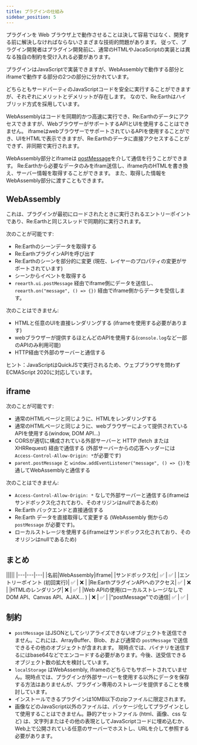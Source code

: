 ```yaml
---
title: プラグインの仕組み
sidebar_position: 5
---
```


プラグインを Web ブラウザ上で動作させることは決して容易ではなく、開発する前に解決しなければならないさまざまな技術的問題があります。
従って、プラグイン開発者はプラグイン開発前に、通常のHTMLやJacaScriptの実装とは異なる独自の制約を受け入れる必要があります。

プラグインはJavaScriptで実装できますが、WebAssemblyで動作する部分とiframeで動作する部分の2つの部分に分かれています。


どちらともサードパーティのJavaScriptコードを安全に実行することができますが、それぞれにメリットとデメリットが存在します。
なので、Re:Earthはハイブリッド方式を採用しています。

WebAssemblyはコードを同期的かつ高速に実行でき、Re:Earthのデータにアクセスできますが、WebブラウザーがサポートするAPIとUIを使用することはできません。
iframeはwebブラウザーでサポートされているAPIを使用することができ、UIをHTMLで表示できますが、Re:Earthのデータに直接アクセスすることができず、非同期で実行されます。

WebAssembly部分とiframeは [postMessage](https://developer.mozilla.org/en-US/docs/Web/API/Window/postMessage)を介して通信を行うことができます。
Re:Earthから必要なデータのみをifram送信し、iframe内のHTMLを書き換え、サーバー情報を取得することができます。
また、取得した情報をWebAssembly部分に渡すこともできます。

## WebAssembly

これは、プラグインが最初にロードされたときに実行されるエントリーポイントであり、Re:Earthと同じスレッドで同期的に実行されます。


次のことが可能です:

- Re:Earthのシーンデータを取得する
- Re:EarthプラグインAPIを呼び出す
- Re:Earthのシーンを部分的に変更 (現在、レイヤーのプロパティの変更がサポートされています)
- シーンからイベントを取得する
- `reearth.ui.postMessage` 経由でiframe側にデータを送信し、`reearth.on("message", () => {})` 経由でiframe側からデータを受信します。

次のことはできません:

- HTMLと任意のUIを直接レンダリングする (iframeを使用する必要があります)
- webブラウザーが提供するほとんどのAPIを使用する(`console.log`など一部のAPIのみ利用可能)
- HTTP経由で外部のサーバーと通信する

ヒント：JavaScriptはQuickJSで実行されるため、ウェブブラウザを問わずECMAScript 2020に対応しています。

## iframe

次のことが可能です:

- 通常のHTMLページと同じように、HTMLをレンダリングする
- 通常のHTMLページと同じように、webブラウザーによって提供されているAPIを使用する(window, DOM API...)
- CORSが適切に構成されている外部サーバーと HTTP (fetch または XHRRequest) 経由で通信する (外部サーバーからの応答ヘッダーには`Access-Control-Allow-Origin: *`が必要です)
- `parent.postMessage` と `window.addEventListener("message", () => {})`を通してWebAssemblyと通信する

次のことはできません:

- `Access-Control-Allow-Origin: *` なしで外部サーバーと通信する(iframeはサンドボックス化されており、そのオリジンはnullであるため)
- Re:Earth バックエンドと直接通信する
- Re:Earth データを直接取得して変更する (WebAssembly 側からの `postMessage` が必要です)。
- ローカルストレージを使用する(iframeはサンドボックス化されており、そのオリジンはnullであるため)

## まとめ

|||||
|---|---|---|
|名前|WebAssembly|iframe|
|サンドボックス化| ✅ | ✅ |
|エントリーポイント (初回実行)| ✅ | ❌ |
|Re:EarthプラグインAPIへのアクセス| ✅ | ❌ |
|HTMLのレンダリング| ❌ | ✅ |
|Web APIの使用(ローカルストレージなしでDOM API、Canvas API、AJAX... ) | ❌ | ✅ |
|"postMessage"での通信| ✅ | ✅ |


## 制約

- `postMessage` はJSONとしてシリアライズできないオブジェクトを送信できません。これには、ArrayBuffer、Blob、および通常の `postMessage` で送信できるその他のオブジェクトが含まれます。 現時点では、バイナリを送信するにはbase64などでエンコードする必要があります。今後、送受信できるオブジェクト数の拡大を検討しています。
- `localStorage` はWebAssembly, iframeのどちらでもサポートされていません。現時点では、プラグインが外部サーバーを使用する以外にデータを保存する方法はありませんが、プラグイン専用のストレージを提供することを検討しています。
- インストールできるプラグインは10MB以下のzipファイルに限定されます。
- 画像などのJavaScript以外のファイルは、パッケージ化してプラグインとして使用することはできません。静的アセットファイル (html、画像、css など) は、文字列またはその他の表現としてJavaScriptコードに埋め込むか、Web上で公開されている任意のサーバーでホストし、URLを介して参照する必要があります。
